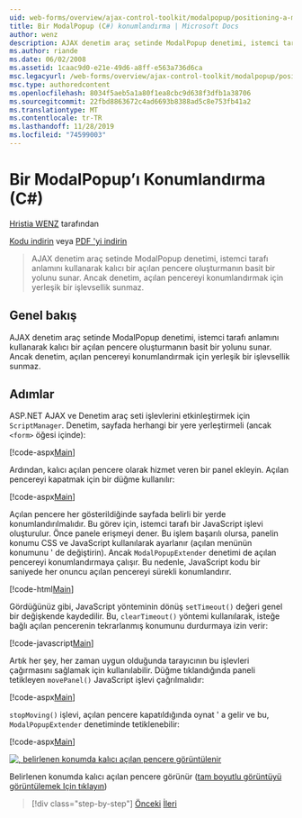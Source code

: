 ```yaml
---
uid: web-forms/overview/ajax-control-toolkit/modalpopup/positioning-a-modalpopup-cs
title: Bir ModalPopup (C#) konumlandırma | Microsoft Docs
author: wenz
description: AJAX denetim araç setinde ModalPopup denetimi, istemci tarafı anlamını kullanarak kalıcı bir açılan pencere oluşturmanın basit bir yolunu sunar. Ancak denetim bir...
ms.author: riande
ms.date: 06/02/2008
ms.assetid: 1caac9d0-e21e-49d6-a8ff-e563a736d6ca
msc.legacyurl: /web-forms/overview/ajax-control-toolkit/modalpopup/positioning-a-modalpopup-cs
msc.type: authoredcontent
ms.openlocfilehash: 8034f5aeb5a1a80f1ea8cbc9d638f3dfb1a38706
ms.sourcegitcommit: 22fbd8863672c4ad6693b8388ad5c8e753fb41a2
ms.translationtype: MT
ms.contentlocale: tr-TR
ms.lasthandoff: 11/28/2019
ms.locfileid: "74599003"
---
```

# <a name="positioning-a-modalpopup-c"></a>Bir ModalPopup’ı Konumlandırma (C#)

[Hristia WENZ](https://github.com/wenz) tarafından

[Kodu indirin](https://download.microsoft.com/download/2/4/0/24052038-f942-4336-905b-b60ae56f0dd5/ModalPopup4.cs.zip) veya [PDF 'yi indirin](https://download.microsoft.com/download/b/6/a/b6ae89ee-df69-4c87-9bfb-ad1eb2b23373/modalpopup4CS.pdf)

> AJAX denetim araç setinde ModalPopup denetimi, istemci tarafı anlamını kullanarak kalıcı bir açılan pencere oluşturmanın basit bir yolunu sunar. Ancak denetim, açılan pencereyi konumlandırmak için yerleşik bir işlevsellik sunmaz.

## <a name="overview"></a>Genel bakış

AJAX denetim araç setinde ModalPopup denetimi, istemci tarafı anlamını kullanarak kalıcı bir açılan pencere oluşturmanın basit bir yolunu sunar. Ancak denetim, açılan pencereyi konumlandırmak için yerleşik bir işlevsellik sunmaz.

## <a name="steps"></a>Adımlar

ASP.NET AJAX ve Denetim araç seti işlevlerini etkinleştirmek için `ScriptManager`. Denetim, sayfada herhangi bir yere yerleştirmeli (ancak `<form>` öğesi içinde):

[!code-aspx[Main](positioning-a-modalpopup-cs/samples/sample1.aspx)]

Ardından, kalıcı açılan pencere olarak hizmet veren bir panel ekleyin. Açılan pencereyi kapatmak için bir düğme kullanılır:

[!code-aspx[Main](positioning-a-modalpopup-cs/samples/sample2.aspx)]

Açılan pencere her gösterildiğinde sayfada belirli bir yerde konumlandırılmalıdır. Bu görev için, istemci tarafı bir JavaScript işlevi oluşturulur. Önce panele erişmeyi dener. Bu işlem başarılı olursa, panelin konumu CSS ve JavaScript kullanılarak ayarlanır (açılan menünün konumunu ' de değiştirin). Ancak `ModalPopupExtender` denetimi de açılan pencereyi konumlandırmaya çalışır. Bu nedenle, JavaScript kodu bir saniyede her onuncu açılan pencereyi sürekli konumlandırır.

[!code-html[Main](positioning-a-modalpopup-cs/samples/sample3.html)]

Gördüğünüz gibi, JavaScript yönteminin dönüş `setTimeout()` değeri genel bir değişkende kaydedilir. Bu, `clearTimeout()` yöntemi kullanılarak, isteğe bağlı açılan pencerenin tekrarlanmış konumunu durdurmaya izin verir:

[!code-javascript[Main](positioning-a-modalpopup-cs/samples/sample4.js)]

Artık her şey, her zaman uygun olduğunda tarayıcının bu işlevleri çağırmasını sağlamak için kullanılabilir. Düğme tıklandığında paneli tetikleyen `movePanel()` JavaScript işlevi çağrılmalıdır:

[!code-aspx[Main](positioning-a-modalpopup-cs/samples/sample5.aspx)]

`stopMoving()` işlevi, açılan pencere kapatıldığında oynat ' a gelir ve bu, `ModalPopupExtender` denetiminde tetiklenebilir:

[!code-aspx[Main](positioning-a-modalpopup-cs/samples/sample6.aspx)]

[![, belirlenen konumda kalıcı açılan pencere görüntülenir](positioning-a-modalpopup-cs/_static/image2.png)](positioning-a-modalpopup-cs/_static/image1.png)

Belirlenen konumda kalıcı açılan pencere görünür ([tam boyutlu görüntüyü görüntülemek Için tıklayın](positioning-a-modalpopup-cs/_static/image3.png))

> [!div class="step-by-step"]
> [Önceki](handling-postbacks-from-a-modalpopup-cs.md)
> [İleri](launching-a-modal-popup-window-from-server-code-vb.md)
